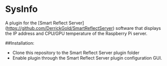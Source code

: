 # SysInfo
A plugin for the [Smart Reflect Server] (https://github.com/DerrickGold/SmartReflectServer) software that
displays the IP address and CPU/GPU temperature of the Raspberry Pi server.


##Installation:
* Clone this repository to the Smart Reflect Server plugin folder
* Enable plugin through the Smart Reflect Server plugin configuration GUI.